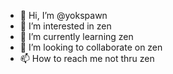 - 👋 Hi, I’m @yokspawn
- 👀 I’m interested in zen
- 🌱 I’m currently learning zen
- 💞️ I’m looking to collaborate on zen
- 📫 How to reach me not thru zen

<!---
yokspawn/yokspawn is a ✨ special ✨ repository because its `README.md` (this file) appears on your GitHub profile.
You can click the Preview link to take a look at your changes.
--->

